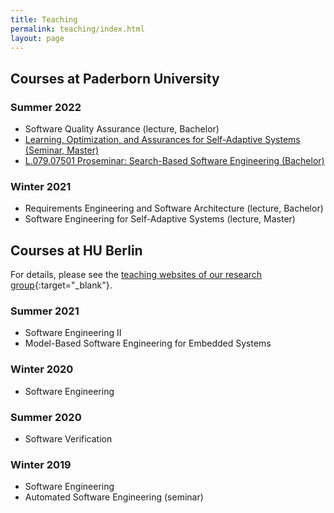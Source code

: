 ```yaml
---
title: Teaching
permalink: teaching/index.html
layout: page
---
```


## Courses at Paderborn University

### Summer 2022

* Software Quality Assurance (lecture, Bachelor)
* [Learning, Optimization, and Assurances for Self-Adaptive Systems (Seminar, Master)](2022S-LOASAS)
* [L.079.07501 Proseminar: Search-Based Software Engineering (Bachelor)](2022S-SBSE)

### Winter 2021

* Requirements Engineering and Software Architecture (lecture, Bachelor)
* Software Engineering for Self-Adaptive Systems (lecture, Master)

## Courses at HU Berlin

For details, please see the [teaching websites of our research group](https://www.informatik.hu-berlin.de/en/forschung-en/gebiete/se/teaching/teachingSS20?set_language=en){:target="_blank"}.

### Summer 2021

* Software Engineering II
* Model-Based Software Engineering for Embedded Systems

### Winter 2020

* Software Engineering

### Summer 2020

* Software Verification

### Winter 2019

* Software Engineering
* Automated Software Engineering (seminar)

